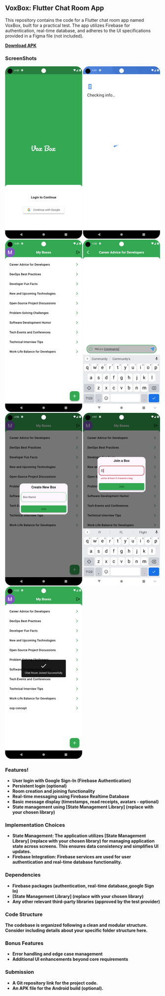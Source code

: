 ## VoxBox: Flutter Chat Room App

This repository contains the code for a Flutter chat room app named VoxBox, built for a practical
test. The app utilizes Firebase for authentication, real-time database, and adheres to the UI
specifications provided in a Figma file (not included).

<b><a href="https://github.com/Mhmd-SHA/case_study_app_Bynry/releases/download/v1.0.0/app-release.apk">
Download APK</a><b>

### ScreenShots

<p float="left">
  <img src="/img.png" width="250"  alt=""/>
  <img src="/img_1.png" width="250"  alt=""/> 
  <img src="/img_2.png" width="250"  alt=""/>
  <img src="/img_3.png" width="250"  alt=""/>
  <img src="/img_4.png" width="250"  alt=""/>
  <img src="/img_5.png" width="250"  alt=""/>
  <img src="/img_6.png" width="250"  alt=""/>
</p>

### Features!

* User login with Google Sign-In (Firebase Authentication)
* Persistent login (optional)
* Room creation and joining functionality
* Real-time messaging using Firebase Realtime Database
* Basic message display (timestamps, read receipts, avatars - optional)
* State management using [State Management Library] (replace with your chosen library)

### Implementation Choices

* **State Management:** The application utilizes [State Management Library] (replace with your
  chosen library) for managing application state across screens. This ensures data consistency and
  simplifies UI updates.
* **Firebase Integration:** Firebase services are used for user authentication and real-time
  database functionality.

### Dependencies

* Firebase packages (authentication, real-time database,google Sign In)
* [State Management Library] (replace with your chosen library)
* Any other relevant third-party libraries (approved by the test provider)

### Code Structure

The codebase is organized following a clean and modular structure. Consider including details about
your specific folder structure here.

### Bonus Features

* Error handling and edge case management
* Additional UI enhancements beyond core requirements

### Submission

* A Git repository link for the project code.
* An APK file for the Android build (optional).





